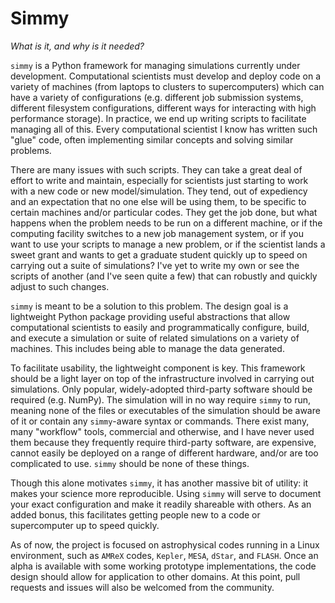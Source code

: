 # Simmy

*What is it, and why is it needed?*

`simmy` is a Python framework for managing simulations currently under
development.  Computational scientists must develop and deploy code on a variety
of machines (from laptops to clusters to supercomputers) which can have a
variety of configurations (e.g. different job submission systems, different
filesystem configurations, different ways for interacting with high performance
storage).  In practice, we end up writing scripts to facilitate managing all of
this.  Every computational scientist I know has written such "glue" code, often
implementing similar concepts and solving similar problems.

There are many issues with such scripts.  They can take a great deal of effort
to write and maintain, especially for scientists just starting to work with a
new code or new model/simulation.  They tend, out of expediency and an
expectation that no one else will be using them, to be specific to certain
machines and/or particular codes.  They get the job done, but what happens when
the problem needs to be run on a different machine, or if the computing facility
switches to a new job management system, or if you want to use your scripts to
manage a new problem, or if the scientist lands a sweet grant and wants to get a
graduate student quickly up to speed on carrying out a suite of simulations?
I've yet to write my own or see the scripts of another (and I've seen quite a
few) that can robustly and quickly adjust to such changes.

`simmy` is meant to be a solution to this problem.  The design goal is a
lightweight Python package providing useful abstractions that allow
computational scientists to easily and programmatically configure, build, and
execute a simulation or suite of related simulations on a variety of machines.
This includes being able to manage the data generated.

To facilitate usability, the lightweight component is key.  This framework
should be a light layer on top of the infrastructure involved in carrying out
simulations.  Only popular, widely-adopted third-party software should be
required (e.g. NumPy).  The simulation will in no way require `simmy` to run,
meaning none of the files or executables of the simulation should be aware of it
or contain any `simmy`-aware syntax or commands.  There exist many, many
"workflow" tools, commercial and otherwise, and I have never used them because
they frequently require third-party software, are expensive, cannot easily be
deployed on a range of different hardware, and/or are too complicated to use.
`simmy` should be none of these things.

Though this alone motivates `simmy`, it has another massive bit of utility: it
makes your science more reproducible.  Using `simmy` will serve to document your
exact configuration and make it readily shareable with others.  As an added
bonus, this facilitates getting people new to a code or supercomputer up to
speed quickly.

As of now, the project is focused on astrophysical codes running in a Linux
environment, such as `AMReX` codes, `Kepler`, `MESA`, `dStar`, and
`FLASH`.  Once an alpha is available with some working prototype
implementations, the code design should allow for application to other domains.
At this point, pull requests and issues will also be welcomed from the
community.

